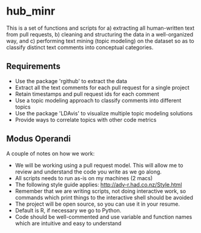 # hub_minr
This is a set of functions and scripts for a) extracting all human-written text from pull requests, b) cleaning and structuring the data in a well-organized way, and c) performing text mining (topic modeling) on the dataset so as to classify distinct text comments into conceptual categories.

## Requirements
* Use the package 'rgithub' to extract the data
* Extract all the text comments for each pull request for a single project
* Retain timestamps and pull request ids for each comment
* Use a topic modeling approach to classify comments into different topics
* Use the package 'LDAvis' to visualize multiple topic modeling solutions
* Provide ways to correlate topics with other code metrics

## Modus Operandi
A couple of notes on how we work:

* We will be working using a pull request model. This will allow me to review and understand the code you write as we go along.
* All scripts needs to run as-is on my machines (2 macs)
* The following style guide applies: http://adv-r.had.co.nz/Style.html
* Remember that we are writing scripts, not doing interactive work, so commands which print things to the interactive shell should be avoided
* The project will be open source, so you can use it in your resume.
* Default is R, if necessary we go to Python.
* Code should be well-commented and use variable and function names which are intuitive and easy to understand
